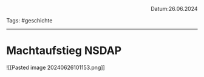 <p align="right">Datum:26.06.2024</p>

Tags: #geschichte 

---

# Machtaufstieg NSDAP
![[Pasted image 20240626101153.png]]